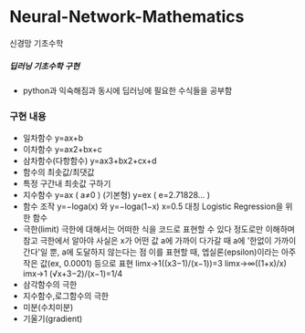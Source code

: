 # Neural-Network-Mathematics
신경망 기초수학

##### 딥러닝 기초수학 구현
- python과 익숙해짐과 동시에 딥러닝에 필요한 수식들을 공부함

### 구현 내용
- 일차함수
y=ax+b
- 이차함수
y=ax2+bx+c
- 삼차함수(다항함수)
y=ax3+bx2+cx+d
- 함수의 최솟값/최댓값
- 특정 구간내 최솟값 구하기
- 지수함수
y=ax  ( a≠0 ) (기본형)
y=ex  ( e=2.71828... )
- 함수 조작
y=−loga(x) 와  y=−loga(1−x) 
x=0.5 대칭
Logistic Regression을 위한 함수
- 극한(limit)
극한에 대해서는 어떠한 식을 코드로 표현할 수 있다 정도로만 이해하며 참고
극한에서 알아야 사실은 x가 어떤 값 a에 가까이 다가갈 때 a에 '한없이 가까이 간다'일 뿐, a에 도달하지 않는다는 점
이를 표현할 때, 엡실론(epsilon)이라는 아주 작은 값(ex, 0.0001) 등으로 표현
limx→1((x3−1)/(x−1))=3
limx→∞((1+x)/x)
imx→1 (√x+3−2)/(x−1)=1/4
- 삼각함수의 극한
- 지수함수,로그함수의 극한
- 미분(수치미분)
- 기울기(gradient)
